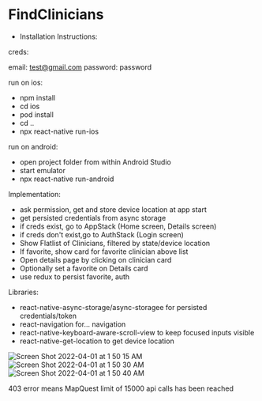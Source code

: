 # FindClinicians

- Installation Instructions:

creds: 

email: test@gmail.com
password: password

run on ios:

- npm install
- cd ios
- pod install
- cd ..
- npx react-native run-ios

run on android:

- open project folder from within Android Studio
- start emulator
- npx react-native run-android

Implementation:

- ask permission, get and store device location at app start
- get persisted credentials from async storage
- if creds exist, go to AppStack (Home screen, Details screen)
- if creds don't exist,go to AuthStack (Login screen)
- Show Flatlist of Clinicians, filtered by state/device location
- If favorite, show card for favorite clinician above list
- Open details page by clicking on clinician card
- Optionally set a favorite on Details card
- use redux to persist favorite, auth

Libraries:

- react-native-async-storage/async-storagee for persisted credentials/token
- react-navigation for... navigation
- react-native-keyboard-aware-scroll-view to keep focused inputs visible
- react-native-get-location to get device location

![Screen Shot 2022-04-01 at 1 50 15 AM](https://user-images.githubusercontent.com/30067876/161203060-c0d2336d-6b07-443e-a675-65b3d915ee1a.png)
![Screen Shot 2022-04-01 at 1 50 30 AM](https://user-images.githubusercontent.com/30067876/161203124-5d999046-e3e3-4c2d-ba0a-3c042f99782a.png)
![Screen Shot 2022-04-01 at 1 50 40 AM](https://user-images.githubusercontent.com/30067876/161203168-ffbecac7-4cc0-4abf-be45-940483e06e1c.png)


403 error means MapQuest limit of 15000 api calls has been reached
